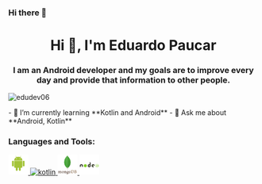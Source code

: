 ### Hi there 👋

<!--
**EduDev06/EduDev06** is a ✨ _special_ ✨ repository because its `README.md` (this file) appears on your GitHub profile. --!>


<h1 align="center">Hi 👋, I'm Eduardo Paucar</h1>
<h3 align="center">I am an Android developer and my goals are to improve every day and provide that information to other people.</h3>

<p align="left"> <img src="https://komarev.com/ghpvc/?username=edudev06&label=Profile%20views&color=0e75b6&style=flat" alt="edudev06" /> </p>

- 🌱 I’m currently learning **Kotlin and Android**

- 💬 Ask me about **Android, Kotlin**


<h3 align="left">Languages and Tools:</h3>
<p align="left"> <a href="https://developer.android.com" target="_blank"> <img src="https://raw.githubusercontent.com/devicons/devicon/master/icons/android/android-original-wordmark.svg" alt="android" width="40" height="40"/> </a> <a href="https://kotlinlang.org" target="_blank"> <img src="https://www.vectorlogo.zone/logos/kotlinlang/kotlinlang-icon.svg" alt="kotlin" width="40" height="40"/> </a> <a href="https://www.mongodb.com/" target="_blank"> <img src="https://raw.githubusercontent.com/devicons/devicon/master/icons/mongodb/mongodb-original-wordmark.svg" alt="mongodb" width="40" height="40"/> </a> <a href="https://nodejs.org" target="_blank"> <img src="https://raw.githubusercontent.com/devicons/devicon/master/icons/nodejs/nodejs-original-wordmark.svg" alt="nodejs" width="40" height="40"/> </a> </p>
